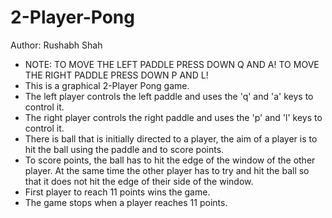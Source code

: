 # 2-Player-Pong
Author: Rushabh Shah
- NOTE: TO MOVE THE LEFT PADDLE PRESS DOWN Q AND A!
        TO MOVE THE RIGHT PADDLE PRESS DOWN P AND L!
- This is a graphical 2-Player Pong game.
- The left player controls the left paddle and uses the 'q' and 'a' keys to control it.
- The right player controls the right paddle and uses the 'p' and 'l' keys to control it.
- There is ball that is initially directed to a player, the aim of a player is to hit the ball
  using the paddle and to score points.
- To score points, the ball has to hit the edge of the window of the other player. At the
  same time the other player has to try and hit the ball so that it does not hit the edge
  of their side of the window.
- First player to reach 11 points wins the game.
- The game stops when a player reaches 11 points.
